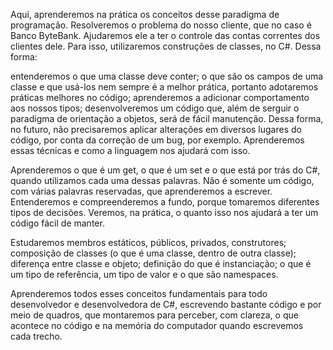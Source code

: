 Aqui, aprenderemos na prática os conceitos desse paradigma de programação. Resolveremos o problema do nosso cliente, que no caso é Banco ByteBank. Ajudaremos ele a ter o controle das contas correntes dos clientes dele. Para isso, utilizaremos construções de classes, no C#. Dessa forma:

entenderemos o que uma classe deve conter;
o que são os campos de uma classe e que usá-los nem sempre é a melhor prática, portanto adotaremos práticas melhores no código;
aprenderemos a adicionar comportamento aos nossos tipos;
desenvolveremos um código que, além de serguir o paradigma de orientação a objetos, será de fácil manutenção.
Dessa forma, no futuro, não precisaremos aplicar alterações em diversos lugares do código, por conta da correção de um bug, por exemplo. Aprenderemos essas técnicas e como a linguagem nos ajudará com isso.

Aprenderemos o que é um get, o que é um set e o que está por trás do C#, quando utilizamos cada uma dessas palavras. Não é somente um código, com várias palavras reservadas, que aprenderemos a escrever. Entenderemos e compreenderemos a fundo, porque tomaremos diferentes tipos de decisões. Veremos, na prática, o quanto isso nos ajudará a ter um código fácil de manter.

Estudaremos membros estáticos, públicos, privados, construtores; composição de classes (o que é uma classe, dentro de outra classe); diferença entre classe e objeto; definição do que é instanciação; o que é um tipo de referência, um tipo de valor e o que são namespaces.

Aprenderemos todos esses conceitos fundamentais para todo desenvolvedor e desenvolvedora de C#, escrevendo bastante código e por meio de quadros, que montaremos para perceber, com clareza, o que acontece no código e na memória do computador quando escrevemos cada trecho.
